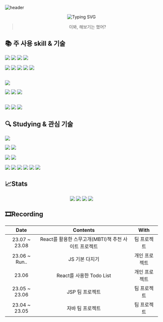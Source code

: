 <!-- 헤더 -->
![header](https://capsule-render.vercel.app/api?type=waving&color=gradient&height=120&animation=fadeIn&section=footer&text=🎞GY-Recorder&fontAlign=70&fontColor=343F55)

 <div align="center">
   
![Typing SVG](https://readme-typing-svg.herokuapp.com/?color=5B5755&lines=GY-Recorder&font=Dancing+Script&size=50&center=true&vCenter=true&width=600&height=80)

>이봐, 해보기는 했어?
 </div>

 <!-- 주 사용 기술 -->
## 📚 주 사용 skill & 기술
 
<img src="https://img.shields.io/badge/React-61DAFB?style=for-the-badge&logo=React&logoColor=white"/> <img src="https://img.shields.io/badge/JavaScript-F7DF1E?style=for-the-badge&logo=JavaScript&logoColor=white"/>
<img src="https://img.shields.io/badge/css3-1572B6?style=for-the-badge&logo=css3&logoColor=white"/>
<img src="https://img.shields.io/badge/html5-E34F26?style=for-the-badge&logo=html5&logoColor=white"/></br>

<img src="https://img.shields.io/badge/axios-5A29E4?style=for-the-badge&logo=axios&logoColor=white"/> <img src="https://img.shields.io/badge/express-000000?style=for-the-badge&logo=express&logoColor=white"/>
<img src="https://img.shields.io/badge/Redux-764ABC?style=for-the-badge&logo=Redux&logoColor=white"/>
<img src="https://img.shields.io/badge/styled_components-DB7093?style=for-the-badge&logo=styledcomponents&logoColor=white"/>
<img src="https://img.shields.io/badge/react_router-CA4245?style=for-the-badge&logo=reactrouter&logoColor=white"/>
</br></br>


<img src="https://img.shields.io/badge/NodeJS-339933?style=for-the-badge&logo=nodedotjs&logoColor=white"/> 


<img src="https://img.shields.io/badge/mariadb-003545?style=for-the-badge&logo=mariadb&logoColor=white"/> <img src="https://img.shields.io/badge/oracle-F80000?style=for-the-badge&logo=oracle&logoColor=white"/> <img src="https://img.shields.io/badge/MongoDB-47A248?style=for-the-badge&logo=mongodb&logoColor=white"/>
</br></br>


<img src="https://img.shields.io/badge/AWS-232F3E?style=for-the-badge&logo=amazonaws&logoColor=white"/> <img src="https://img.shields.io/badge/github-181717?style=for-the-badge&logo=github&logoColor=white"/>
<img src="https://img.shields.io/badge/gitkraken-179287?style=for-the-badge&logo=gitkraken&logoColor=white"/>

<!-- 관심 기술 -->
## 🔍 Studying & 관심 기술
<img src="https://img.shields.io/badge/vue.js-4FC08D?style=for-the-badge&logo=vue.js&logoColor=white">

<img src="https://img.shields.io/badge/typescript-3178C6?style=for-the-badge&logo=typescript&logoColor=white"/> <img src="https://img.shields.io/badge/Java-007396?style=for-the-badge&logo=Java&logoColor=white"/></br>

<img src="https://img.shields.io/badge/Spring-6DB33F?style=for-the-badge&logo=Spring&logoColor=white"/> <img src="https://img.shields.io/badge/Spring Boot-6DB33F?style=for-the-badge&logo=springboot&logoColor=white"/></br>

<img src="https://img.shields.io/badge/recoil-3578E5?style=for-the-badge&logo=recoil&logoColor=white"/> <img src="https://img.shields.io/badge/sass-CC6699?style=for-the-badge&logo=sass&logoColor=white"/>
<img src="https://img.shields.io/badge/Babel-F9DC3E?style=for-the-badge&logo=babel&logoColor=white"/>
<img src="https://img.shields.io/badge/Swagger-85EA2D?style=for-the-badge&logo=swagger&logoColor=white"/>
<img src="https://img.shields.io/badge/Webpack-8DD6F9?style=for-the-badge&logo=webpack&logoColor=white"/>
<img src="https://img.shields.io/badge/V8-4B8BF5?style=for-the-badge&logo=v8&logoColor=white"/>

<!-- 사용 언어 -->
## 📈Stats
<div align="center" style="display: flex, height:180px">
<img align="center" src="http://github-profile-summary-cards.vercel.app/api/cards/repos-per-language?username=Choi-G-Y&theme=nord_dark" />
<img align="center" src="http://github-profile-summary-cards.vercel.app/api/cards/most-commit-language?username=Choi-G-Y&theme=nord_dark" />
<img align="center" src="http://github-profile-summary-cards.vercel.app/api/cards/stats?username=Choi-G-Y&theme=nord_dark" />
<img align="center" src="http://github-profile-summary-cards.vercel.app/api/cards/productive-time?username=Choi-G-Y&theme=nord_dark&utcOffset=8" />
</div>

<!-- 지금까지 프로젝트 -->
## 🎞Recording

</hr>
<!-- | 23.06 | Dear-My-Univerest | 개인 프로젝트 | -->
<div align="center">
  
| Date | Contents | With |
|:---:|:---:|:---:|
| 23.07 ~ 23.08 | React를 활용한 스무고개(MBTI)책 추천 사이트 프로젝트 | 팀 프로젝트 |
| 23.06 ~  Run.. | JS 기본 다지기 | 개인 프로젝트 |
| 23.06 | React를 사용한 Todo List | 개인 프로젝트 |
| 23.05 ~ 23.06 | JSP 팀 프로젝트 | 팀 프로젝트 |
| 23.04 ~ 23.05 | 자바 팀 프로젝트 | 팀 프로젝트 |
  
</div>

